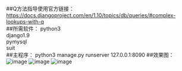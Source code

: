 ##Q方法指导使用官方链接：
https://docs.djangoproject.com/en/1.10/topics/db/queries/#complex-lookups-with-q<br>
##所需软件：
python3<br>
django1.9<br>
pymysql<br>
suit<br>
##主程序：
python3 manage.py runserver 127.0.0.1:8090
##效果图：
![image](https://github.com/xiaoyaojjian/Py3ForRfResultAnalysis/blob/master/static/image/QQ图片20161115170357.png)
![image](https://github.com/xiaoyaojjian/Py3ForRfResultAnalysis/blob/master/static/image/QQ图片20161115165520.png)
![image](https://github.com/xiaoyaojjian/Py3ForRfResultAnalysis/blob/master/static/image/QQ图片20161115175133.png)
